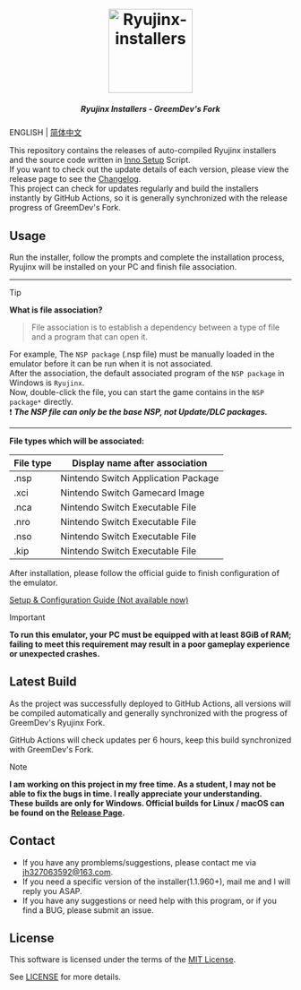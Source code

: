 <h1 align="center">
  <br>
  <a href="https://github.com/LuccaWang404/Ryujinx-installers"><img src="./Ryujinx.ico" alt="Ryujinx-installers" width="150"></a>
</h1>

<h5 align="center">
  <p>Ryujinx Installers - GreemDev's Fork</p>
</h5>

ENGLISH | [简体中文](./README_CN.md)

This repository contains the releases of auto-compiled Ryujinx installers and the source code written in [Inno Setup](https://jrsoftware.org/isinfo.php) Script.</br>
If you want to check out the update details of each version, please view the release page to see the [Changelog](https://github.com/GreemDev/Ryujinx/releases).</br>
This project can check for updates regularly and build the installers instantly by GitHub Actions, so it is generally synchronized with the release progress of GreemDev's Fork.</br>

## Usage
Run the installer, follow the prompts and complete the installation process, Ryujinx will be installed on your PC and finish file association.

***
> [!TIP]
  **What is file association?**</br>
> File association is to establish a dependency between a type of file and a program that can open it.</br>

For example, The `NSP package` (.nsp file) must be manually loaded in the emulator before it can be run when it is not associated.</br>
After the association, the default associated program of the `NSP package` in Windows is `Ryujinx`.</br>
Now, double-click the file, you can start the game contains in the `NSP package*` directly.</br>
❗️ ***The NSP file can only be the base NSP, not Update/DLC packages.***

***

**File types which will be associated:**

| File type | Display name after association     |
| -------- | ----------------------------------- |
| .nsp     | Nintendo Switch Application Package |
| .xci     | Nintendo Switch Gamecard Image      |
| .nca     | Nintendo Switch Executable File     |
| .nro     | Nintendo Switch Executable File     |
| .nso     | Nintendo Switch Executable File     |
| .kip     | Nintendo Switch Executable File     |

After installation, please follow the official guide to finish configuration of the emulator. 

[Setup & Configuration Guide (Not available now)](https://github.com/Ryujinx/Ryujinx/wiki/Ryujinx-Setup-&-Configuration-Guide)

> [!IMPORTANT]
>**To run this emulator, your PC must be equipped with at least 8GiB of RAM; failing to meet this requirement may result in a poor gameplay experience or unexpected crashes.**

## Latest Build
As the project was successfully deployed to GitHub Actions, all versions will be compiled automatically and generally synchronized with the progress of GreemDev's Ryujinx Fork.

GitHub Actions will check updates per 6 hours, keep this build synchronized with GreemDev's Fork.

> [!NOTE]
**I am working on this project in my free time. As a student, I may not be able to fix the bugs in time. I really appreciate your understanding.**</br>
**These builds are only for Windows. Official builds for Linux / macOS can be found on the [Release Page](https://github.com/GreemDev/Ryujinx/releases).**

## Contact
* If you have any promblems/suggestions, please contact me via [jh327063592@163.com](mailto:jh327063592@163.com).
* If you need a specific version of the installer(1.1.960+), mail me and I will reply you ASAP.
* If you have any suggestions or need help with this program, or if you find a BUG, please submit an issue.

## License
This software is licensed under the terms of the [MIT License](./LICENSE.txt).

See [LICENSE](./LICENSE.txt) for more details.
